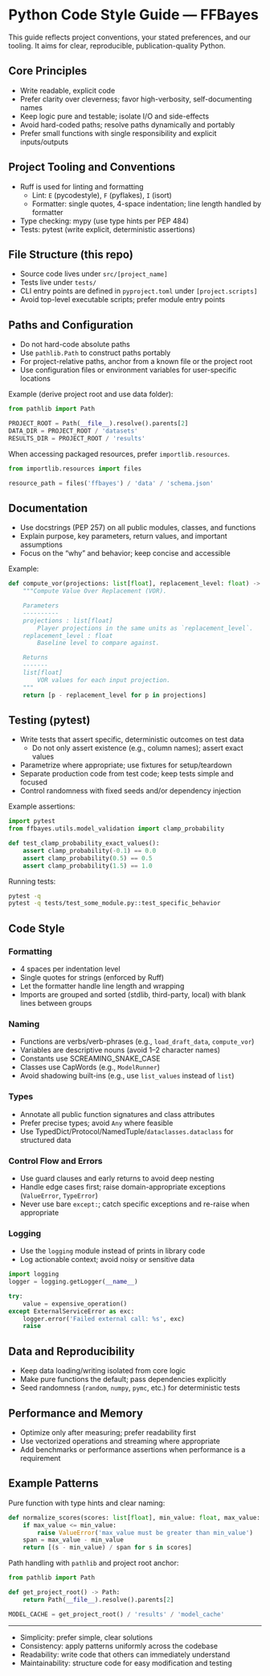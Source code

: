 # Python Code Style Guide — FFBayes

This guide reflects project conventions, your stated preferences, and our tooling.
It aims for clear, reproducible, publication-quality Python.

## Core Principles

- Write readable, explicit code
- Prefer clarity over cleverness; favor high-verbosity, self-documenting names
- Keep logic pure and testable; isolate I/O and side-effects
- Avoid hard-coded paths; resolve paths dynamically and portably
- Prefer small functions with single responsibility and explicit inputs/outputs

## Project Tooling and Conventions

- Ruff is used for linting and formatting
  - Lint: `E` (pycodestyle), `F` (pyflakes), `I` (isort)
  - Formatter: single quotes, 4-space indentation; line length handled by formatter
- Type checking: mypy (use type hints per PEP 484)
- Tests: pytest (write explicit, deterministic assertions)

## File Structure (this repo)

- Source code lives under `src/[project_name]`
- Tests live under `tests/`
- CLI entry points are defined in `pyproject.toml` under `[project.scripts]`
- Avoid top-level executable scripts; prefer module entry points

## Paths and Configuration

- Do not hard-code absolute paths
- Use `pathlib.Path` to construct paths portably
- For project-relative paths, anchor from a known file or the project root
- Use configuration files or environment variables for user-specific locations

Example (derive project root and use data folder):
```python
from pathlib import Path

PROJECT_ROOT = Path(__file__).resolve().parents[2]
DATA_DIR = PROJECT_ROOT / 'datasets'
RESULTS_DIR = PROJECT_ROOT / 'results'
```

When accessing packaged resources, prefer `importlib.resources`.

```python
from importlib.resources import files

resource_path = files('ffbayes') / 'data' / 'schema.json'
```

## Documentation

- Use docstrings (PEP 257) on all public modules, classes, and functions
- Explain purpose, key parameters, return values, and important assumptions
- Focus on the “why” and behavior; keep concise and accessible

Example:
```python
def compute_vor(projections: list[float], replacement_level: float) -> list[float]:
    """Compute Value Over Replacement (VOR).

    Parameters
    ----------
    projections : list[float]
        Player projections in the same units as `replacement_level`.
    replacement_level : float
        Baseline level to compare against.

    Returns
    -------
    list[float]
        VOR values for each input projection.
    """
    return [p - replacement_level for p in projections]
```

## Testing (pytest)

- Write tests that assert specific, deterministic outcomes on test data
  - Do not only assert existence (e.g., column names); assert exact values
- Parametrize where appropriate; use fixtures for setup/teardown
- Separate production code from test code; keep tests simple and focused
- Control randomness with fixed seeds and/or dependency injection

Example assertions:
```python
import pytest
from ffbayes.utils.model_validation import clamp_probability

def test_clamp_probability_exact_values():
    assert clamp_probability(-0.1) == 0.0
    assert clamp_probability(0.5) == 0.5
    assert clamp_probability(1.5) == 1.0
```

Running tests:
```bash
pytest -q
pytest -q tests/test_some_module.py::test_specific_behavior
```

## Code Style

### Formatting
- 4 spaces per indentation level
- Single quotes for strings (enforced by Ruff)
- Let the formatter handle line length and wrapping
- Imports are grouped and sorted (stdlib, third-party, local) with blank lines between groups

### Naming
- Functions are verbs/verb-phrases (e.g., `load_draft_data`, `compute_vor`)
- Variables are descriptive nouns (avoid 1–2 character names)
- Constants use SCREAMING_SNAKE_CASE
- Classes use CapWords (e.g., `ModelRunner`)
- Avoid shadowing built-ins (e.g., use `list_values` instead of `list`)

### Types
- Annotate all public function signatures and class attributes
- Prefer precise types; avoid `Any` where feasible
- Use TypedDict/Protocol/NamedTuple/`dataclasses.dataclass` for structured data

### Control Flow and Errors
- Use guard clauses and early returns to avoid deep nesting
- Handle edge cases first; raise domain-appropriate exceptions (`ValueError`, `TypeError`)
- Never use bare `except:`; catch specific exceptions and re-raise when appropriate

### Logging
- Use the `logging` module instead of prints in library code
- Log actionable context; avoid noisy or sensitive data

```python
import logging
logger = logging.getLogger(__name__)

try:
    value = expensive_operation()
except ExternalServiceError as exc:
    logger.error('Failed external call: %s', exc)
    raise
```

## Data and Reproducibility

- Keep data loading/writing isolated from core logic
- Make pure functions the default; pass dependencies explicitly
- Seed randomness (`random`, `numpy`, `pymc`, etc.) for deterministic tests

## Performance and Memory

- Optimize only after measuring; prefer readability first
- Use vectorized operations and streaming where appropriate
- Add benchmarks or performance assertions when performance is a requirement

## Example Patterns

Pure function with type hints and clear naming:
```python
def normalize_scores(scores: list[float], min_value: float, max_value: float) -> list[float]:
    if max_value <= min_value:
        raise ValueError('max_value must be greater than min_value')
    span = max_value - min_value
    return [(s - min_value) / span for s in scores]
```

Path handling with `pathlib` and project root anchor:
```python
from pathlib import Path

def get_project_root() -> Path:
    return Path(__file__).resolve().parents[2]

MODEL_CACHE = get_project_root() / 'results' / 'model_cache'
```

---

- Simplicity: prefer simple, clear solutions
- Consistency: apply patterns uniformly across the codebase
- Readability: write code that others can immediately understand
- Maintainability: structure code for easy modification and testing 